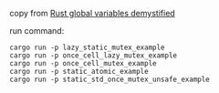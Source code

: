 copy from [Rust global variables demystified](https://morestina.net/blog/1774/rust-global-variables-demystified)

run command:

``` shell
cargo run -p lazy_static_mutex_example
cargo run -p once_cell_lazy_mutex_example
cargo run -p once_cell_mutex_example
cargo run -p static_atomic_example
cargo run -p static_std_once_mutex_unsafe_example
```

